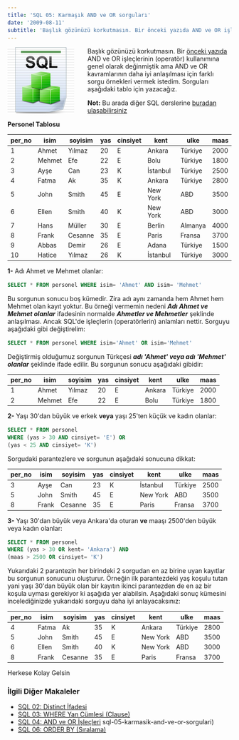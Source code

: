 ```yaml
---
title: 'SQL 05: Karmaşık AND ve OR sorguları'
date: '2009-08-11'
subtitle: 'Başlık gözünüzü korkutmasın. Bir önceki yazıda AND ve OR işleçlerinin (operatör) kullanımına genel olarak değinmiştik ama AND ve OR kavramlarının daha iyi anlaşılması için farklı sorgu örnekleri vermek istedim. Sorguları aşağıdaki tablo için yazacağız'
---
```


<img align="left" style="margin-right: 30px;margin-bottom: 0px;"  src="img/blog/Schema-SQL1.jpg">

Başlık gözünüzü korkutmasın. Bir [önceki yazıda](http://www.hrzafer.com/sql-04-and-ve-or-islecleri) AND ve OR işleçlerinin (operatör) kullanımına genel olarak değinmiştik ama AND ve OR kavramlarının daha iyi anlaşılması için farklı sorgu örnekleri vermek istedim. Sorguları aşağıdaki tablo için yazacağız. 

 **Not:** Bu arada diğer SQL derslerine [buradan ulaşabilirsiniz](/sql-dersleri)
 
 **Personel Tablosu**

| per_no | isim | soyisim | yas | cinsiyet | kent | ulke | maas |
| --- | --- | --- | --- | --- | --- | --- | --- |
| 1   | Ahmet | Yılmaz | 20  | E   | Ankara | Türkiye | 2000 |
| 2   | Mehmet | Efe | 22  | E   | Bolu | Türkiye | 1800 |
| 3   | Ayşe | Can | 23  | K   | İstanbul | Türkiye | 2500 |
| 4   | Fatma | Ak  | 35  | K   | Ankara | Türkiye | 2800 |
| 5   | John | Smith | 45  | E   | New York | ABD | 3500 |
| 6   | Ellen | Smith | 40  | K   | New York | ABD | 3000 |
| 7   | Hans | Müller | 30  | E   | Berlin | Almanya | 4000 |
| 8   | Frank | Cesanne | 35  | E   | Paris | Fransa | 3700 |
| 9   | Abbas | Demir | 26  | E   | Adana | Türkiye | 1500 |
| 10  | Hatice | Yılmaz | 26  | K   | İstanbul | Türkiye | 3000 |

**1-** Adı Ahmet ve Mehmet olanlar:

```sql
SELECT * FROM personel WHERE isim= 'Ahmet' AND isim= 'Mehmet'
```

Bu sorgunun sonucu boş kümedir. Zira adı aynı zamanda hem Ahmet hem Mehmet olan kayıt yoktur. Bu örneği vermemin nedeni **_Adı Ahmet ve Mehmet olanlar_** ifadesinin normalde **_Ahmetler ve Mehmetler_** şeklinde anlaşılması. Ancak SQL'de işleçlerin (operatörlerin) anlamları nettir. Sorguyu aşağıdaki gibi değiştirelim:

```sql
SELECT * FROM personel WHERE isim='Ahmet' OR isim='Mehmet'
```

Değiştirmiş olduğumuz sorgunun Türkçesi **_adı 'Ahmet' veya adı 'Mehmet' olanlar_** şeklinde ifade edilir. Bu sorgunun sonucu aşağıdaki gibidir:  

| per_no | isim | soyisim | yas | cinsiyet | kent | ulke | maas |
| --- | --- | --- | --- | --- | --- | --- | --- |
| 1   | Ahmet | Yılmaz | 20  | E   | Ankara | Türkiye | 2000 |
| 2   | Mehmet | Efe | 22  | E   | Bolu | Türkiye | 1800 |

**2-** Yaşı 30'dan büyük ve erkek **veya** yaşı 25'ten küçük ve kadın olanlar:

```sql
SELECT * FROM personel 
WHERE (yas > 30 AND cinsiyet= 'E') OR 
(yas < 25 AND cinsiyet= 'K')
```

Sorgudaki parantezlere ve sorgunun aşağıdaki sonucuna dikkat:

| per_no | isim | soyisim | yas | cinsiyet | kent | ulke | maas |
| --- | --- | --- | --- | --- | --- | --- | --- |
| 3   | Ayşe | Can | 23  | K   | İstanbul | Türkiye | 2500 |
| 5   | John | Smith | 45  | E   | New York | ABD | 3500 |
| 8   | Frank | Cesanne | 35  | E   | Paris | Fransa | 3700 |

**3-** Yaşı 30'dan büyük veya Ankara'da oturan **ve** maaşı 2500'den büyük veya kadın olanlar:

```sql
SELECT * FROM personel 
WHERE (yas > 30 OR kent= 'Ankara') AND 
(maas > 2500 OR cinsiyet= 'K')
```

Yukarıdaki 2 parantezin her birindeki 2 sorgudan en az birine uyan kayıtlar bu sorgunun sonucunu oluşturur. Örneğin ilk parantezdeki yaş koşulu tutan yani yaşı 30'dan büyük olan bir kayıtın ikinci parantezden de en az bir koşula uyması gerekiyor ki aşağıda yer alabilsin. Aşağıdaki sonuç kümesini incelediğinizde yukarıdaki sorguyu daha iyi anlayacaksınız:

| per_no | isim | soyisim | yas | cinsiyet | kent | ulke | maas |
| --- | --- | --- | --- | --- | --- | --- | --- |
| 4   | Fatma | Ak  | 35  | K   | Ankara | Türkiye | 2800 |
| 5   | John | Smith | 45  | E   | New York | ABD | 3500 |
| 6   | Ellen | Smith | 40  | K   | New York | ABD | 3000 |
| 8   | Frank | Cesanne | 35  | E   | Paris | Fransa | 3700 |

Herkese Kolay Gelsin

### İlgili Diğer Makaleler


- [SQL 02: Distinct İfadesi](/sql-distinct-ifadesi)
- [SQL 03: WHERE Yan Cümlesi (Clause)](/sql-where-clause)
- [SQL 04: AND ve OR İşleçleri](/sql-04-and-ve-or-islecleri)
sql-05-karmasik-and-ve-or-sorgulari)
- [SQL 06: ORDER BY (Sıralama)](/sql-06-order-by-siralama)